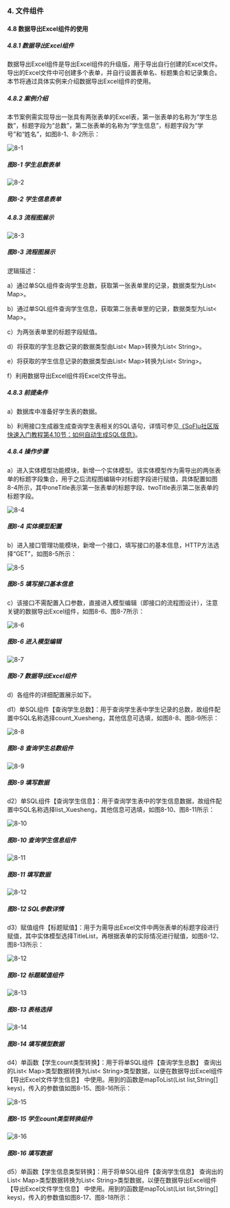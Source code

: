 ### 4. 文件组件

#### 4.8 数据导出Excel组件的使用

##### 4.8.1 数据导出Excel组件

数据导出Excel组件是导出Excel组件的升级版，用于导出自行创建的Excel文件。导出的Excel文件中可创建多个表单，并自行设置表单名、标题集合和记录集合。本节将通过具体实例来介绍数据导出Excel组件的使用。

##### 4.8.2 案例介绍

本节案例需实现导出一张具有两张表单的Excel表，第一张表单的名称为“学生总数”，标题字段为“总数”，第二张表单的名称为“学生信息”，标题字段为“学号”和“姓名”，如图8-1、8-2所示：

![8-1](https://www.feisuanyz.com/fsimage/zc-image/zjsy/dataexportexcel/2.png)

##### 图8-1 学生总数表单

![8-2](https://www.feisuanyz.com/fsimage/zc-image/zjsy/dataexportexcel/3.png)

##### 图8-2 学生信息表单

##### 4.8.3 流程图展示

![8-3](https://www.feisuanyz.com/fsimage/zc-image/zjsy/dataexportexcel/1.png)

##### 图8-3 流程图展示

逻辑描述：

a）通过单SQL组件查询学生总数，获取第一张表单里的记录，数据类型为List< Map>。

b）通过单SQL组件查询学生信息，获取第二张表单里的记录，数据类型为List< Map>。

c）为两张表单里的标题字段赋值。

d）将获取的学生总数记录的数据类型由List< Map>转换为List< String>。

e）将获取的学生信息记录的数据类型由List< Map>转换为List< String>。

f）利用数据导出Excel组件将Excel文件导出。

##### 4.8.3 前提条件

a）数据库中准备好学生表的数据。

b）利用接口生成器生成查询学生表相关的SQL语句，详情可参见[《SoFlu社区版快速入门教程第4.10节：如何自动生成SQL信息》](https://gitee.com/feisuanyz/SoFlu-adp/blob/master/SoFlu%E7%A4%BE%E5%8C%BA%E7%89%88%E6%95%99%E7%A8%8B/SoFlu%E7%A4%BE%E5%8C%BA%E7%89%88%E5%BF%AB%E9%80%9F%E5%85%A5%E9%97%A8%E6%95%99%E7%A8%8B/SoFlu%E7%A4%BE%E5%8C%BA%E7%89%88%E5%BF%AB%E9%80%9F%E5%85%A5%E9%97%A8%E6%95%99%E7%A8%8B.md#410-%E5%A6%82%E4%BD%95%E8%87%AA%E5%8A%A8%E7%94%9F%E6%88%90sql%E4%BF%A1%E6%81%AF)。

##### 4.8.4 操作步骤

a）进入实体模型功能模块，新增一个实体模型。该实体模型作为需导出的两张表单的标题字段集合，用于之后流程图编辑中对标题字段进行赋值，具体配置如图8-4所示，其中oneTitle表示第一张表单的标题字段、twoTitle表示第二张表单的标题字段。

![8-4](https://www.feisuanyz.com/fsimage/zc-image/zjsy/dataexportexcel/4.png)

##### 图8-4 实体模型配置

b）进入接口管理功能模块，新增一个接口，填写接口的基本信息，HTTP方法选择“GET”，如图8-5所示：

![8-5](https://www.feisuanyz.com/fsimage/zc-image/zjsy/dataexportexcel/5.png)

##### 图8-5 填写接口基本信息

c）该接口不需配置入口参数，直接进入模型编辑（即接口的流程图设计），注意关键的数据导出Excel组件，如图8-6、图8-7所示：

![8-6](https://www.feisuanyz.com/fsimage/zc-image/zjsy/dataexportexcel/6.png)

##### 图8-6 进入模型编辑

![8-7](https://www.feisuanyz.com/fsimage/zc-image/zjsy/dataexportexcel/7.png)

##### 图8-7 数据导出Excel组件

d）各组件的详细配置展示如下。

d1）单SQL组件【查询学生总数】：用于查询学生表中学生记录的总数，故组件配置中SQL名称选择count_Xuesheng，其他信息可选填，如图8-8、图8-9所示：

![8-8](https://www.feisuanyz.com/fsimage/zc-image/zjsy/dataexportexcel/8.png)

##### 图8-8 查询学生总数组件

![8-9](https://www.feisuanyz.com/fsimage/zc-image/zjsy/dataexportexcel/9.png)

##### 图8-9 填写数据

d2）单SQL组件【查询学生信息】：用于查询学生表中的学生信息数据，故组件配置中SQL名称选择list_Xuesheng，其他信息可选填，如图8-10、图8-11所示：

![8-10](https://www.feisuanyz.com/fsimage/zc-image/zjsy/dataexportexcel/11.png)

##### 图8-10 查询学生信息组件

![8-11](https://www.feisuanyz.com/fsimage/zc-image/zjsy/dataexportexcel/12.png)

##### 图8-11 填写数据

![8-12](https://www.feisuanyz.com/fsimage/zc-image/zjsy/dataexportexcel/10.png)

##### 图8-12 SQL参数详情

d3）赋值组件【标题赋值】：用于为需导出Excel文件中两张表单的标题字段进行赋值，其中实体模型选择TitleList，再根据表单的实际情况进行赋值，如图8-12、图8-13所示：

![8-12](https://www.feisuanyz.com/fsimage/zc-image/zjsy/dataexportexcel/14.png)

##### 图8-12 标题赋值组件

![8-13](https://www.feisuanyz.com/fsimage/zc-image/zjsy/dataexportexcel/15.png)

##### 图8-13 表格选择

![8-14](https://www.feisuanyz.com/fsimage/zc-image/zjsy/dataexportexcel/16.png)

##### 图8-14 填写模型数据

d4）单函数【学生count类型转换】：用于将单SQL组件【查询学生总数】 查询出的List< Map>类型数据转换为List< String>类型数据，以便在数据导出Excel组件【导出Excel文件学生信息】 中使用。用到的函数是mapToList(List list,String[] keys)，传入的参数值如图8-15、图8-16所示：

![8-15](https://www.feisuanyz.com/fsimage/zc-image/zjsy/dataexportexcel/17.png)

##### 图8-15 学生count类型转换组件

![8-16](https://www.feisuanyz.com/fsimage/zc-image/zjsy/dataexportexcel/18.png)

##### 图8-16 填写数据

d5）单函数【学生信息类型转换】：用于将单SQL组件【查询学生信息】 查询出的List< Map>类型数据转换为List< String>类型数据，以便在数据导出Excel组件【导出Excel文件学生信息】 中使用。用到的函数是mapToList(List list,String[] keys)，传入的参数值如图8-17、图8-18所示：
